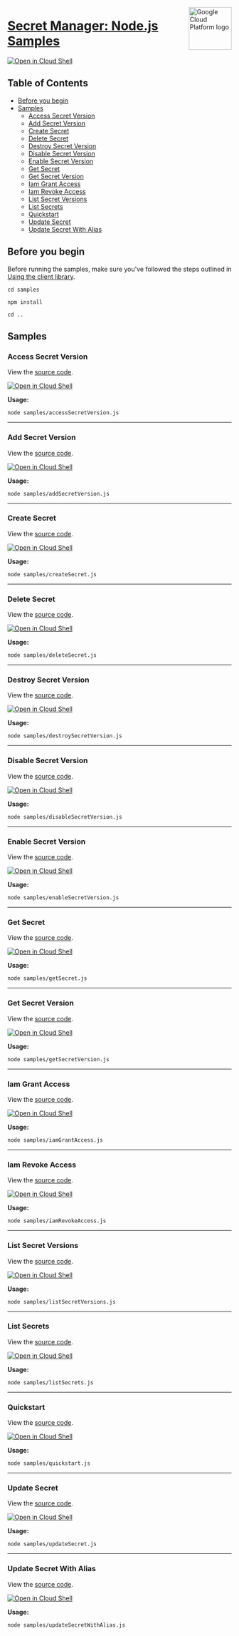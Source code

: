 [//]: # "This README.md file is auto-generated, all changes to this file will be lost."
[//]: # "To regenerate it, use `python -m synthtool`."
<img src="https://avatars2.githubusercontent.com/u/2810941?v=3&s=96" alt="Google Cloud Platform logo" title="Google Cloud Platform" align="right" height="96" width="96"/>

# [Secret Manager: Node.js Samples](https://github.com/googleapis/nodejs-secret-manager)

[![Open in Cloud Shell][shell_img]][shell_link]



## Table of Contents

* [Before you begin](#before-you-begin)
* [Samples](#samples)
  * [Access Secret Version](#access-secret-version)
  * [Add Secret Version](#add-secret-version)
  * [Create Secret](#create-secret)
  * [Delete Secret](#delete-secret)
  * [Destroy Secret Version](#destroy-secret-version)
  * [Disable Secret Version](#disable-secret-version)
  * [Enable Secret Version](#enable-secret-version)
  * [Get Secret](#get-secret)
  * [Get Secret Version](#get-secret-version)
  * [Iam Grant Access](#iam-grant-access)
  * [Iam Revoke Access](#iam-revoke-access)
  * [List Secret Versions](#list-secret-versions)
  * [List Secrets](#list-secrets)
  * [Quickstart](#quickstart)
  * [Update Secret](#update-secret)
  * [Update Secret With Alias](#update-secret-with-alias)

## Before you begin

Before running the samples, make sure you've followed the steps outlined in
[Using the client library](https://github.com/googleapis/nodejs-secret-manager#using-the-client-library).

`cd samples`

`npm install`

`cd ..`

## Samples



### Access Secret Version

View the [source code](https://github.com/googleapis/nodejs-secret-manager/blob/main/samples/accessSecretVersion.js).

[![Open in Cloud Shell][shell_img]](https://console.cloud.google.com/cloudshell/open?git_repo=https://github.com/googleapis/nodejs-secret-manager&page=editor&open_in_editor=samples/accessSecretVersion.js,samples/README.md)

__Usage:__


`node samples/accessSecretVersion.js`


-----




### Add Secret Version

View the [source code](https://github.com/googleapis/nodejs-secret-manager/blob/main/samples/addSecretVersion.js).

[![Open in Cloud Shell][shell_img]](https://console.cloud.google.com/cloudshell/open?git_repo=https://github.com/googleapis/nodejs-secret-manager&page=editor&open_in_editor=samples/addSecretVersion.js,samples/README.md)

__Usage:__


`node samples/addSecretVersion.js`


-----




### Create Secret

View the [source code](https://github.com/googleapis/nodejs-secret-manager/blob/main/samples/createSecret.js).

[![Open in Cloud Shell][shell_img]](https://console.cloud.google.com/cloudshell/open?git_repo=https://github.com/googleapis/nodejs-secret-manager&page=editor&open_in_editor=samples/createSecret.js,samples/README.md)

__Usage:__


`node samples/createSecret.js`


-----




### Delete Secret

View the [source code](https://github.com/googleapis/nodejs-secret-manager/blob/main/samples/deleteSecret.js).

[![Open in Cloud Shell][shell_img]](https://console.cloud.google.com/cloudshell/open?git_repo=https://github.com/googleapis/nodejs-secret-manager&page=editor&open_in_editor=samples/deleteSecret.js,samples/README.md)

__Usage:__


`node samples/deleteSecret.js`


-----




### Destroy Secret Version

View the [source code](https://github.com/googleapis/nodejs-secret-manager/blob/main/samples/destroySecretVersion.js).

[![Open in Cloud Shell][shell_img]](https://console.cloud.google.com/cloudshell/open?git_repo=https://github.com/googleapis/nodejs-secret-manager&page=editor&open_in_editor=samples/destroySecretVersion.js,samples/README.md)

__Usage:__


`node samples/destroySecretVersion.js`


-----




### Disable Secret Version

View the [source code](https://github.com/googleapis/nodejs-secret-manager/blob/main/samples/disableSecretVersion.js).

[![Open in Cloud Shell][shell_img]](https://console.cloud.google.com/cloudshell/open?git_repo=https://github.com/googleapis/nodejs-secret-manager&page=editor&open_in_editor=samples/disableSecretVersion.js,samples/README.md)

__Usage:__


`node samples/disableSecretVersion.js`


-----




### Enable Secret Version

View the [source code](https://github.com/googleapis/nodejs-secret-manager/blob/main/samples/enableSecretVersion.js).

[![Open in Cloud Shell][shell_img]](https://console.cloud.google.com/cloudshell/open?git_repo=https://github.com/googleapis/nodejs-secret-manager&page=editor&open_in_editor=samples/enableSecretVersion.js,samples/README.md)

__Usage:__


`node samples/enableSecretVersion.js`


-----




### Get Secret

View the [source code](https://github.com/googleapis/nodejs-secret-manager/blob/main/samples/getSecret.js).

[![Open in Cloud Shell][shell_img]](https://console.cloud.google.com/cloudshell/open?git_repo=https://github.com/googleapis/nodejs-secret-manager&page=editor&open_in_editor=samples/getSecret.js,samples/README.md)

__Usage:__


`node samples/getSecret.js`


-----




### Get Secret Version

View the [source code](https://github.com/googleapis/nodejs-secret-manager/blob/main/samples/getSecretVersion.js).

[![Open in Cloud Shell][shell_img]](https://console.cloud.google.com/cloudshell/open?git_repo=https://github.com/googleapis/nodejs-secret-manager&page=editor&open_in_editor=samples/getSecretVersion.js,samples/README.md)

__Usage:__


`node samples/getSecretVersion.js`


-----




### Iam Grant Access

View the [source code](https://github.com/googleapis/nodejs-secret-manager/blob/main/samples/iamGrantAccess.js).

[![Open in Cloud Shell][shell_img]](https://console.cloud.google.com/cloudshell/open?git_repo=https://github.com/googleapis/nodejs-secret-manager&page=editor&open_in_editor=samples/iamGrantAccess.js,samples/README.md)

__Usage:__


`node samples/iamGrantAccess.js`


-----




### Iam Revoke Access

View the [source code](https://github.com/googleapis/nodejs-secret-manager/blob/main/samples/iamRevokeAccess.js).

[![Open in Cloud Shell][shell_img]](https://console.cloud.google.com/cloudshell/open?git_repo=https://github.com/googleapis/nodejs-secret-manager&page=editor&open_in_editor=samples/iamRevokeAccess.js,samples/README.md)

__Usage:__


`node samples/iamRevokeAccess.js`


-----




### List Secret Versions

View the [source code](https://github.com/googleapis/nodejs-secret-manager/blob/main/samples/listSecretVersions.js).

[![Open in Cloud Shell][shell_img]](https://console.cloud.google.com/cloudshell/open?git_repo=https://github.com/googleapis/nodejs-secret-manager&page=editor&open_in_editor=samples/listSecretVersions.js,samples/README.md)

__Usage:__


`node samples/listSecretVersions.js`


-----




### List Secrets

View the [source code](https://github.com/googleapis/nodejs-secret-manager/blob/main/samples/listSecrets.js).

[![Open in Cloud Shell][shell_img]](https://console.cloud.google.com/cloudshell/open?git_repo=https://github.com/googleapis/nodejs-secret-manager&page=editor&open_in_editor=samples/listSecrets.js,samples/README.md)

__Usage:__


`node samples/listSecrets.js`


-----




### Quickstart

View the [source code](https://github.com/googleapis/nodejs-secret-manager/blob/main/samples/quickstart.js).

[![Open in Cloud Shell][shell_img]](https://console.cloud.google.com/cloudshell/open?git_repo=https://github.com/googleapis/nodejs-secret-manager&page=editor&open_in_editor=samples/quickstart.js,samples/README.md)

__Usage:__


`node samples/quickstart.js`


-----




### Update Secret

View the [source code](https://github.com/googleapis/nodejs-secret-manager/blob/main/samples/updateSecret.js).

[![Open in Cloud Shell][shell_img]](https://console.cloud.google.com/cloudshell/open?git_repo=https://github.com/googleapis/nodejs-secret-manager&page=editor&open_in_editor=samples/updateSecret.js,samples/README.md)

__Usage:__


`node samples/updateSecret.js`


-----




### Update Secret With Alias

View the [source code](https://github.com/googleapis/nodejs-secret-manager/blob/main/samples/updateSecretWithAlias.js).

[![Open in Cloud Shell][shell_img]](https://console.cloud.google.com/cloudshell/open?git_repo=https://github.com/googleapis/nodejs-secret-manager&page=editor&open_in_editor=samples/updateSecretWithAlias.js,samples/README.md)

__Usage:__


`node samples/updateSecretWithAlias.js`






[shell_img]: https://gstatic.com/cloudssh/images/open-btn.png
[shell_link]: https://console.cloud.google.com/cloudshell/open?git_repo=https://github.com/googleapis/nodejs-secret-manager&page=editor&open_in_editor=samples/README.md
[product-docs]: https://cloud.google.com/secret-manager/docs
